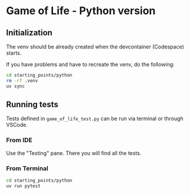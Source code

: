 # Game of Life - Python version

## Initialization

The venv should be already created when the devcontainer (Codespace) starts.

If you have problems and have to recreate the venv, do the following:
```bash
cd starting_points/python
rm -rf .venv
uv sync
```

## Running tests

Tests defined in `game_of_life_test.py` can be run via terminal or through VSCode.

### From IDE

Use the "Testing" pane. There you will find all the tests.

### From Terminal

```bash
cd starting_points/python
uv run pytest
```

